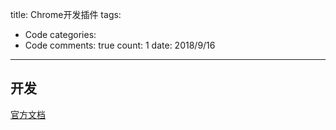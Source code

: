 title: Chrome开发插件
tags: 
  - Code
categories: 
  - Code
comments: true
count: 1
date: 2018/9/16
---
  ## 开发
[官方文档](https://crxdoc-zh.appspot.com/extensions/devguide)